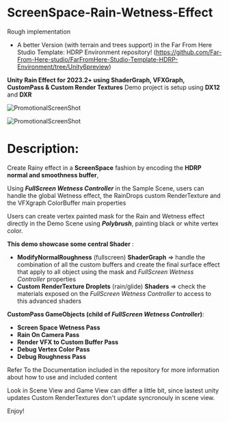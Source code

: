 # ScreenSpace-Rain-Wetness-Effect

Rough implementation
- A better Version (with terrain and trees support) in the Far From Here Studio Template: HDRP Environment repository! (https://github.com/Far-From-Here-studio/FarFromHere-Studio-Template-HDRP-Environment/tree/Unity6preview)

**Unity Rain Effect for 2023.2+ using ShaderGraph, VFXGraph, CustomPass &amp; Custom Render Textures**
Demo project is setup using **DX12** and **DXR**

![PromotionalScreenShot](https://static.wixstatic.com/media/40e3ee_c7794ec59296402bae56c951d422d258~mv2.png/v1/fill/w_712,h_402,al_c,q_85,usm_0.66_1.00_0.01,enc_auto/Capture%20d'%C3%A9cran%202024-03-07%20163209.png)

![PromotionalScreenShot](https://static.wixstatic.com/media/40e3ee_53f8959f3a5b45c4801b5741f1b833f9~mv2.png/v1/fill/w_712,h_402,al_c,q_85,usm_0.66_1.00_0.01,enc_auto/Capture%20d'%C3%A9cran%202024-03-07%20163242.png)

# Description:

Create Rainy effect in a **ScreenSpace** fashion by encoding the **HDRP normal and smoothness buffer**,

Using ***FullScreen Wetness Controller*** in the Sample Scene, users can handle the global Wetness effect, the RainDrops custom RenderTexture and the VFXgraph ColorBuffer main properties

Users can create vertex painted mask for the Rain and Wetness effect directly in the Demo Scene using ***Polybrush***, painting black or white vertex color.


**This demo showcase some central Shader** :

- **ModifyNormalRoughness** (fullscreen) **ShaderGraph** => handle the combination of all the custom buffers and create the final surface effect that apply to all object using the mask and *FullScreen Wetness Controller* properties
- **Custom RenderTexture Droplets** (rain/glide) **Shaders** => check the materials exposed on the *FullScreen Wetness Controller* to access to this advanced shaders

**CustomPass GameObjects (child of *FullScreen Wetness Controller*)**: 

- **Screen Space Wetness Pass**
- **Rain On Camera Pass**
- **Render VFX to Custom Buffer Pass**
- **Debug Vertex Color Pass**
- **Debug Roughness Pass**

Refer To the Documentation included in the repository for more information about how to use and included content

Look in Scene View and Game View can differ a little bit, since lastest unity updates Custom RenderTextures don't update syncronouly in scene view.

Enjoy!
